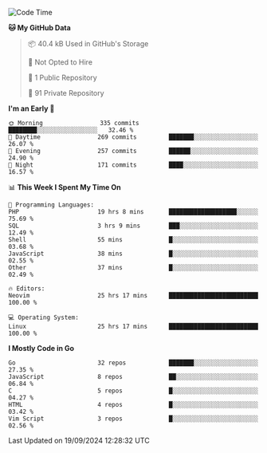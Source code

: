 
<!--START_SECTION:waka-->
![Code Time](http://img.shields.io/badge/Code%20Time-5%2C287%20hrs%201%20min-blue)

**🐱 My GitHub Data** 

> 📦 40.4 kB Used in GitHub's Storage 
 > 
> 🚫 Not Opted to Hire
 > 
> 📜 1 Public Repository 
 > 
> 🔑 91 Private Repository 
 > 
**I'm an Early 🐤** 

```text
🌞 Morning                335 commits         ████████░░░░░░░░░░░░░░░░░   32.46 % 
🌆 Daytime                269 commits         ███████░░░░░░░░░░░░░░░░░░   26.07 % 
🌃 Evening                257 commits         ██████░░░░░░░░░░░░░░░░░░░   24.90 % 
🌙 Night                  171 commits         ████░░░░░░░░░░░░░░░░░░░░░   16.57 % 
```


📊 **This Week I Spent My Time On** 

```text
💬 Programming Languages: 
PHP                      19 hrs 8 mins       ███████████████████░░░░░░   75.69 % 
SQL                      3 hrs 9 mins        ███░░░░░░░░░░░░░░░░░░░░░░   12.49 % 
Shell                    55 mins             █░░░░░░░░░░░░░░░░░░░░░░░░   03.68 % 
JavaScript               38 mins             █░░░░░░░░░░░░░░░░░░░░░░░░   02.55 % 
Other                    37 mins             █░░░░░░░░░░░░░░░░░░░░░░░░   02.49 % 

🔥 Editors: 
Neovim                   25 hrs 17 mins      █████████████████████████   100.00 % 

💻 Operating System: 
Linux                    25 hrs 17 mins      █████████████████████████   100.00 % 
```

**I Mostly Code in Go** 

```text
Go                       32 repos            ███████░░░░░░░░░░░░░░░░░░   27.35 % 
JavaScript               8 repos             ██░░░░░░░░░░░░░░░░░░░░░░░   06.84 % 
C                        5 repos             █░░░░░░░░░░░░░░░░░░░░░░░░   04.27 % 
HTML                     4 repos             █░░░░░░░░░░░░░░░░░░░░░░░░   03.42 % 
Vim Script               3 repos             █░░░░░░░░░░░░░░░░░░░░░░░░   02.56 % 
```




 Last Updated on 19/09/2024 12:28:32 UTC
<!--END_SECTION:waka-->
